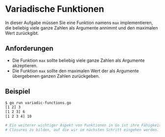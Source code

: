 # Variadische Funktionen

In dieser Aufgabe müssen Sie eine Funktion namens `max` implementieren, die beliebig viele ganze Zahlen als Argumente annimmt und den maximalen Wert zurückgibt.

## Anforderungen

- Die Funktion `max` sollte beliebig viele ganze Zahlen als Argumente akzeptieren.
- Die Funktion `max` sollte den maximalen Wert der als Argumente übergebenen ganzen Zahlen zurückgeben.

## Beispiel

```sh
$ go run variadic-functions.go
[1 2] 3
[1 2 3] 6
[1 2 3 4] 10

# Ein weiterer wichtiger Aspekt von Funktionen in Go ist ihre Fähigkeit,
# Closures zu bilden, auf die wir im nächsten Schritt eingehen werden.
```
